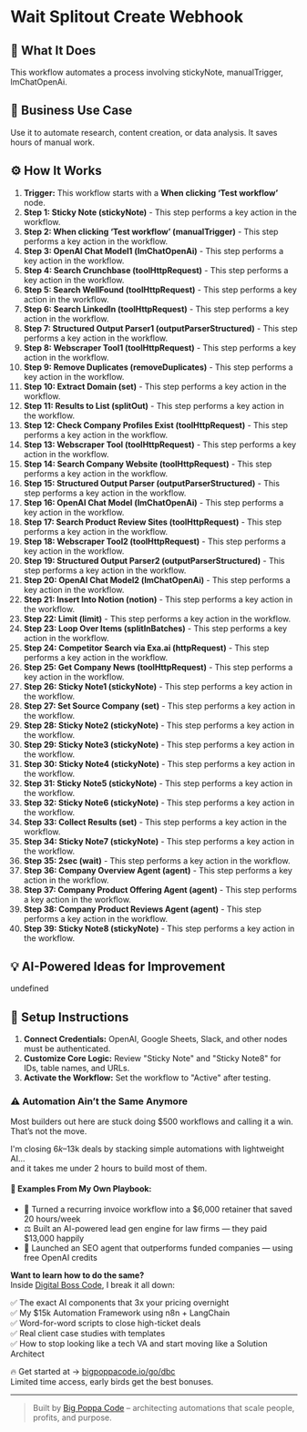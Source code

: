 # Wait Splitout Create Webhook

## 🚀 What It Does
This workflow automates a process involving stickyNote, manualTrigger, lmChatOpenAi.

## 💼 Business Use Case
Use it to automate research, content creation, or data analysis. It saves hours of manual work.

## ⚙️ How It Works
1.  **Trigger:** This workflow starts with a **When clicking ‘Test workflow’** node.
2. **Step 1: Sticky Note (stickyNote)** - This step performs a key action in the workflow.
3. **Step 2: When clicking ‘Test workflow’ (manualTrigger)** - This step performs a key action in the workflow.
4. **Step 3: OpenAI Chat Model1 (lmChatOpenAi)** - This step performs a key action in the workflow.
5. **Step 4: Search Crunchbase (toolHttpRequest)** - This step performs a key action in the workflow.
6. **Step 5: Search WellFound (toolHttpRequest)** - This step performs a key action in the workflow.
7. **Step 6: Search LinkedIn (toolHttpRequest)** - This step performs a key action in the workflow.
8. **Step 7: Structured Output Parser1 (outputParserStructured)** - This step performs a key action in the workflow.
9. **Step 8: Webscraper Tool1 (toolHttpRequest)** - This step performs a key action in the workflow.
10. **Step 9: Remove Duplicates (removeDuplicates)** - This step performs a key action in the workflow.
11. **Step 10: Extract Domain (set)** - This step performs a key action in the workflow.
12. **Step 11: Results to List (splitOut)** - This step performs a key action in the workflow.
13. **Step 12: Check Company Profiles Exist (toolHttpRequest)** - This step performs a key action in the workflow.
14. **Step 13: Webscraper Tool (toolHttpRequest)** - This step performs a key action in the workflow.
15. **Step 14: Search Company Website (toolHttpRequest)** - This step performs a key action in the workflow.
16. **Step 15: Structured Output Parser (outputParserStructured)** - This step performs a key action in the workflow.
17. **Step 16: OpenAI Chat Model (lmChatOpenAi)** - This step performs a key action in the workflow.
18. **Step 17: Search Product Review Sites (toolHttpRequest)** - This step performs a key action in the workflow.
19. **Step 18: Webscraper Tool2 (toolHttpRequest)** - This step performs a key action in the workflow.
20. **Step 19: Structured Output Parser2 (outputParserStructured)** - This step performs a key action in the workflow.
21. **Step 20: OpenAI Chat Model2 (lmChatOpenAi)** - This step performs a key action in the workflow.
22. **Step 21: Insert Into Notion (notion)** - This step performs a key action in the workflow.
23. **Step 22: Limit (limit)** - This step performs a key action in the workflow.
24. **Step 23: Loop Over Items (splitInBatches)** - This step performs a key action in the workflow.
25. **Step 24: Competitor Search via Exa.ai (httpRequest)** - This step performs a key action in the workflow.
26. **Step 25: Get Company News (toolHttpRequest)** - This step performs a key action in the workflow.
27. **Step 26: Sticky Note1 (stickyNote)** - This step performs a key action in the workflow.
28. **Step 27: Set Source Company (set)** - This step performs a key action in the workflow.
29. **Step 28: Sticky Note2 (stickyNote)** - This step performs a key action in the workflow.
30. **Step 29: Sticky Note3 (stickyNote)** - This step performs a key action in the workflow.
31. **Step 30: Sticky Note4 (stickyNote)** - This step performs a key action in the workflow.
32. **Step 31: Sticky Note5 (stickyNote)** - This step performs a key action in the workflow.
33. **Step 32: Sticky Note6 (stickyNote)** - This step performs a key action in the workflow.
34. **Step 33: Collect Results (set)** - This step performs a key action in the workflow.
35. **Step 34: Sticky Note7 (stickyNote)** - This step performs a key action in the workflow.
36. **Step 35: 2sec (wait)** - This step performs a key action in the workflow.
37. **Step 36: Company Overview Agent (agent)** - This step performs a key action in the workflow.
38. **Step 37: Company Product Offering Agent (agent)** - This step performs a key action in the workflow.
39. **Step 38: Company Product Reviews Agent (agent)** - This step performs a key action in the workflow.
40. **Step 39: Sticky Note8 (stickyNote)** - This step performs a key action in the workflow.

## 💡 AI-Powered Ideas for Improvement
undefined

## 🔧 Setup Instructions
1. **Connect Credentials:** OpenAI, Google Sheets, Slack, and other nodes must be authenticated.
2. **Customize Core Logic:** Review "Sticky Note" and "Sticky Note8" for IDs, table names, and URLs.
3. **Activate the Workflow:** Set the workflow to "Active" after testing.

### ⚠️ Automation Ain’t the Same Anymore

Most builders out here are stuck doing $500 workflows and calling it a win.  
That’s not the move.  

I'm closing $6k–$13k deals by stacking simple automations with lightweight AI...  
and it takes me under 2 hours to build most of them.

#### 🧠 Examples From My Own Playbook:
- 🔁 Turned a recurring invoice workflow into a $6,000 retainer that saved 20 hours/week  
- ⚖️ Built an AI-powered lead gen engine for law firms — they paid $13,000 happily  
- 🚀 Launched an SEO agent that outperforms funded companies — using free OpenAI credits  

**Want to learn how to do the same?**  
Inside [Digital Boss Code](https://bigpoppacode.io/go/dbc), I break it all down:

✅ The exact AI components that 3x your pricing overnight  
✅ My $15k Automation Framework using n8n + LangChain  
✅ Word-for-word scripts to close high-ticket deals  
✅ Real client case studies with templates  
✅ How to stop looking like a tech VA and start moving like a Solution Architect  

🔥 Get started at → [bigpoppacode.io/go/dbc](https://bigpoppacode.io/go/dbc)  
Limited time access, early birds get the best bonuses.

---
> Built by [Big Poppa Code](https://bigpoppacode.io) – architecting automations that scale people, profits, and purpose.
